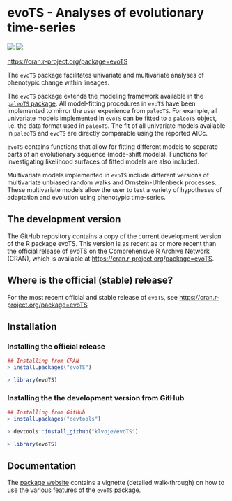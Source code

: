 
<!-- README.md is generated from README.Rmd. Please edit that file -->

# evoTS - Analyses of evolutionary time-series

<!-- badges: start -->

[![](https://www.r-pkg.org/badges/version/evoTS?color=blue)](https://cran.r-project.org/package=evoTS)
[![](http://cranlogs.r-pkg.org/badges/grand-total/evoTS?color=blue)](https://cran.r-project.org/package=evoTS)

<!-- badges: end -->

<https://cran.r-project.org/package=evoTS>

The `evoTS` package facilitates univariate and multivariate analyses of
phenotypic change within lineages.

The `evoTS` package extends the modeling framework available in the
<a href="https://CRAN.R-project.org/package=paleoTS"> `paleoTS`
package</a>. All model-fitting procedures in `evoTS` have been
implemented to mirror the user experience from `paleoTS`. For example,
all univariate models implemented in `evoTS` can be fitted to a
`paleoTS` object, i.e. the data format used in `paleoTS`. The fit of all
univariate models available in `paleoTS` and `evoTS` are directly
comparable using the reported AICc.

`evoTS` contains functions that allow for fitting different models to
separate parts of an evolutionary sequence (mode-shift models).
Functions for investigating likelihood surfaces of fitted models are
also included.

Multivariate models implemented in `evoTS` include different versions of
multivariate unbiased random walks and Ornstein-Uhlenbeck processes.
These multivariate models allow the user to test a variety of hypotheses
of adaptation and evolution using phenotypic time-series.

## The development version

The GitHub repository contains a copy of the current development version
of the R package evoTS. This version is as recent as or more recent than
the official release of evoTS on the Comprehensive R Archive Network
(CRAN), which is available at
<https://cran.r-project.org/package=evoTS>.

## Where is the official (stable) release?

For the most recent official and stable release of `evoTS`, see
<https://cran.r-project.org/package=evoTS>

## Installation

### Installing the official release

``` r
## Installing from CRAN
> install.packages("evoTS")

> library(evoTS)
```

### Installing the the development version from GitHub

``` r
## Installing from GitHub
> install.packages("devtools")

> devtools::install_github("klvoje/evoTS")

> library(evoTS)
```

## Documentation

The <a href="https://klvoje.github.io/evoTS/index.html">package
website</a> contains a vignette (detailed walk-through) on how to use
the various features of the `evoTS` package.
